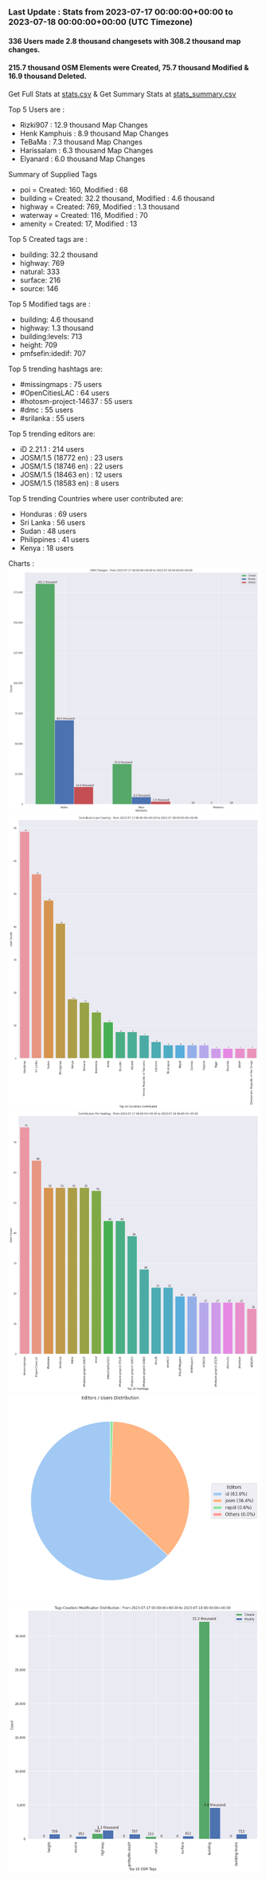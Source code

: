### Last Update : Stats from 2023-07-17 00:00:00+00:00 to 2023-07-18 00:00:00+00:00 (UTC Timezone)

#### 336 Users made 2.8 thousand changesets with 308.2 thousand map changes.
#### 215.7 thousand OSM Elements were Created, 75.7 thousand Modified & 16.9 thousand Deleted.
Get Full Stats at [stats.csv](/stats/hotosm/Daily/stats.csv)
 & Get Summary Stats at [stats_summary.csv](/stats/hotosm/Daily/stats_summary.csv)

Top 5 Users are : 
- Rizki907 : 12.9 thousand Map Changes
- Henk Kamphuis : 8.9 thousand Map Changes
- TeBaMa : 7.3 thousand Map Changes
- Harissalam : 6.3 thousand Map Changes
- Elyanard : 6.0 thousand Map Changes

Summary of Supplied Tags
- poi = Created: 160, Modified : 68
- building = Created: 32.2 thousand, Modified : 4.6 thousand
- highway = Created: 769, Modified : 1.3 thousand
- waterway = Created: 116, Modified : 70
- amenity = Created: 17, Modified : 13


Top 5 Created tags are :
- building: 32.2 thousand
- highway: 769
- natural: 333
- surface: 216
- source: 146


Top 5 Modified tags are :
- building: 4.6 thousand
- highway: 1.3 thousand
- building:levels: 713
- height: 709
- pmfsefin:idedif: 707


Top 5 trending hashtags are:
- #missingmaps : 75 users
- #OpenCitiesLAC : 64 users
- #hotosm-project-14637 : 55 users
- #dmc : 55 users
- #srilanka : 55 users


Top 5 trending editors are:
- iD 2.21.1 : 214 users
- JOSM/1.5 (18772 en) : 23 users
- JOSM/1.5 (18746 en) : 22 users
- JOSM/1.5 (18463 en) : 12 users
- JOSM/1.5 (18583 en) : 8 users


Top 5 trending Countries where user contributed are:
- Honduras : 69 users
- Sri Lanka : 56 users
- Sudan : 48 users
- Philippines : 41 users
- Kenya : 18 users


 Charts : 
![Alt text](./stats_osm_changes.png) 
![Alt text](./stats_users_per_country.png) 
![Alt text](./stats_users_per_hashtag.png) 
![Alt text](./stats_editors_pie_chart.png) 
![Alt text](./stats_tags.png) 
